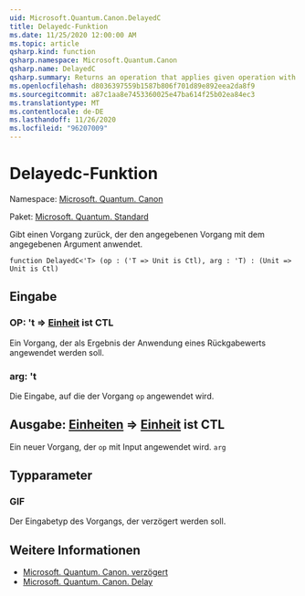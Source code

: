 ```yaml
---
uid: Microsoft.Quantum.Canon.DelayedC
title: Delayedc-Funktion
ms.date: 11/25/2020 12:00:00 AM
ms.topic: article
qsharp.kind: function
qsharp.namespace: Microsoft.Quantum.Canon
qsharp.name: DelayedC
qsharp.summary: Returns an operation that applies given operation with given argument.
ms.openlocfilehash: d8036397559b1587b806f701d89e892eea2da8f9
ms.sourcegitcommit: a87c1aa8e7453360025e47ba614f25b02ea84ec3
ms.translationtype: MT
ms.contentlocale: de-DE
ms.lasthandoff: 11/26/2020
ms.locfileid: "96207009"
---
```

# <a name="delayedc-function"></a>Delayedc-Funktion

Namespace: [Microsoft. Quantum. Canon](xref:Microsoft.Quantum.Canon)

Paket: [Microsoft. Quantum. Standard](https://nuget.org/packages/Microsoft.Quantum.Standard)


Gibt einen Vorgang zurück, der den angegebenen Vorgang mit dem angegebenen Argument anwendet.

```qsharp
function DelayedC<'T> (op : ('T => Unit is Ctl), arg : 'T) : (Unit => Unit is Ctl)
```


## <a name="input"></a>Eingabe

### <a name="op--t--unit--is-ctl"></a>OP: 't => [Einheit](xref:microsoft.quantum.lang-ref.unit)  ist CTL

Ein Vorgang, der als Ergebnis der Anwendung eines Rückgabewerts angewendet werden soll.


### <a name="arg--t"></a>arg: 't

Die Eingabe, auf die der Vorgang `op` angewendet wird.



## <a name="output--unit--unit--is-ctl"></a>Ausgabe: [Einheiten](xref:microsoft.quantum.lang-ref.unit) => [Einheit](xref:microsoft.quantum.lang-ref.unit)  ist CTL

Ein neuer Vorgang, der `op` mit Input angewendet wird. `arg`

## <a name="type-parameters"></a>Typparameter

### <a name="t"></a>GIF

Der Eingabetyp des Vorgangs, der verzögert werden soll.

## <a name="see-also"></a>Weitere Informationen

- [Microsoft. Quantum. Canon. verzögert](xref:Microsoft.Quantum.Canon.Delayed)
- [Microsoft. Quantum. Canon. Delay](xref:Microsoft.Quantum.Canon.Delay)